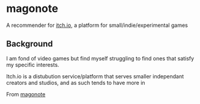# magonote

A recommender for [itch.io](https://itch.io/), a platform for 
small/indie/experimental games

## Background

I am fond of video games but find myself struggling to find ones that satisfy 
my specific interests.

Itch.io is a distubution service/platform that serves smaller independant 
creators and studios, and as such tends to have more in

From [magonote](https://jisho.org/search/%E5%AD%AB%E3%81%AE%E6%89%8B)




